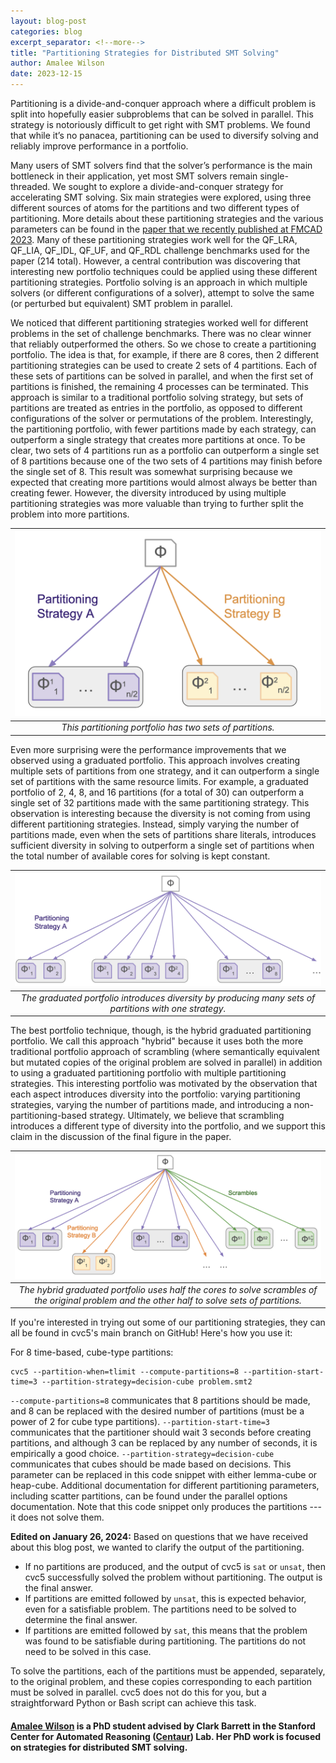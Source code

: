 ```yaml
---
layout: blog-post
categories: blog
excerpt_separator: <!--more-->
title: "Partitioning Strategies for Distributed SMT Solving"
author: Amalee Wilson
date: 2023-12-15
---
```


Partitioning is a divide-and-conquer approach where a difficult problem is split into hopefully easier subproblems that can be solved in parallel. This strategy is notoriously difficult to get right with SMT problems. We found that while it’s no panacea, partitioning can be used to diversify solving and reliably improve performance in a portfolio. 
<!--more-->


Many users of SMT solvers find that the solver’s performance is the main bottleneck in their application, yet most SMT solvers remain single-threaded. We sought to explore a divide-and-conquer strategy for accelerating SMT solving. Six main strategies were explored, using three different sources of atoms for the partitions and two different types of partitioning. More details about these partitioning strategies and the various parameters can be found in the [paper that we recently published at FMCAD 2023](https://repositum.tuwien.at/bitstream/20.500.12708/188827/1/Wilson-2023-Partitioning%20Strategies%20for%20Distributed%20SMT%20Solving-vor.pdf). 
Many of these partitioning strategies work well for the QF_LRA, QF_LIA, QF_IDL, QF_UF, and QF_RDL challenge benchmarks used for the paper (214 total). However, a central contribution was discovering that interesting new portfolio techniques could be applied using these different partitioning strategies. Portfolio solving is an approach in which multiple solvers (or different configurations of a solver), attempt to solve the same (or perturbed but equivalent) SMT problem in parallel. 

We noticed that different partitioning strategies worked well for different problems in the set of challenge benchmarks. There was no clear winner that reliably outperformed the others. So we chose to create a partitioning portfolio. The idea is that, for example, if there are 8 cores, then 2 different partitioning strategies can be used to create 2 sets of 4 partitions. Each of these sets of partitions can be solved in parallel, and when the first set of partitions is finished, the remaining 4 processes can be terminated. This approach is similar to a traditional portfolio solving strategy, but sets of partitions are treated as entries in the portfolio, as opposed to different configurations of the solver or permutations of the problem. Interestingly, the partitioning portfolio, with fewer partitions made by each strategy, can outperform a single strategy that creates more partitions at once. To be clear, two sets of 4 partitions run as a portfolio can outperform a single set of 8 partitions because one of the two sets of 4 partitions may finish before the single set of 8. This result was somewhat surprising because we expected that creating more partitions would almost always be better than creating fewer. However, the diversity introduced by using multiple partitioning strategies was more valuable than trying to further split the problem into more partitions. 

| ![A graph showing how a partitioning portfolio is constructed.](/assets/blog-images/2023-12-6-partitioning-strategies-for-distributed-smt-solving/partitioning-portfolio.png) | 
|:--:| 
| *This partitioning portfolio has two sets of partitions.* |

Even more surprising were the performance improvements that we observed using a graduated portfolio.
This approach involves creating multiple sets of partitions from one strategy, and it can outperform a single set of partitions with the same resource limits. 
For example, a graduated portfolio of 2, 4, 8, and 16 partitions (for a total of 30) can outperform a single set of 32 partitions made with the same partitioning strategy. 
This observation is interesting because the diversity is not coming from using different partitioning strategies. Instead, simply varying the number of partitions made, even when the sets of partitions share literals, introduces sufficient diversity in solving to outperform a single set of partitions when the total number of available cores for solving is kept constant. 

| ![A graph showing how a graduated portfolio is constructed.](/assets/blog-images/2023-12-6-partitioning-strategies-for-distributed-smt-solving/graduated-portfolio.png) | 
|:--:| 
| *The graduated portfolio introduces diversity by producing many sets of partitions with one strategy.* |

The best portfolio technique, though, is the hybrid graduated partitioning portfolio. 
We call this approach "hybrid" because it uses both the more traditional portfolio approach of scrambling (where semantically equivalent but mutated copies of the original problem are solved in parallel) in addition to using a graduated partitioning portfolio with multiple partitioning strategies. This interesting portfolio was motivated by the observation that each aspect introduces diversity into the portfolio: varying partitioning strategies, varying the number of partitions made, and introducing a non-partitioning-based strategy. Ultimately, we believe that scrambling introduces a different type of diversity into the portfolio, and we support this claim in the discussion of the final figure in the paper.  

| ![A graph showing how a hybrid portfolio is constructed.](/assets/blog-images/2023-12-6-partitioning-strategies-for-distributed-smt-solving/hybrid-portfolio.png) | 
|:--:| 
| *The hybrid graduated portfolio uses half the cores to solve scrambles of the original problem and the other half to solve sets of partitions.* |

If you're interested in trying out some of our partitioning strategies, they can all be found in cvc5's main branch on GitHub! Here's how you use it: 

For 8 time-based, cube-type partitions: 
```
cvc5 --partition-when=tlimit --compute-partitions=8 --partition-start-time=3 --partition-strategy=decision-cube problem.smt2
```
`--compute-partitions=8` communicates that 8 partitions should be made, and 8 can be replaced with the desired number of partitions (must be a power of 2 for cube type partitions).
`--partition-start-time=3` communicates that the partitioner should wait 3 seconds before creating partitions, and although 3 can be replaced by any number of seconds, it is empirically a good choice.
`--partition-strategy=decision-cube` communicates that cubes should be made based on decisions. This parameter can be replaced in this code snippet with either lemma-cube or heap-cube. 
Additional documentation for different partitioning parameters, including scatter partitions, can be found under the parallel options documentation. Note that this code snippet only produces the partitions --- it does not solve them.

**Edited on January 26, 2024:** Based on questions that we have received about this blog post, we wanted to clarify the output of the partitioning. 
* If no partitions are produced, and the output of cvc5 is `sat` or `unsat`, then cvc5 successfully solved the problem without partitioning. The output is the final answer.
* If partitions are emitted followed by `unsat`, this is expected behavior, even for a satisfiable problem. The partitions need to be solved to determine the final answer.
* If partitions are emitted followed by `sat`, this means that the problem was found to be satisfiable during partitioning. The partitions do not need to be solved in this case.

To solve the partitions, each of the partitions must be appended, separately, to the original problem, and these copies corresponding to each partition must be solved in parallel. cvc5 does not do this for you, but a straightforward Python or Bash script can achieve this task.

#### [Amalee Wilson](https://www.linkedin.com/in/amalee-wilson/) is a PhD student advised by Clark Barrett in the Stanford Center for Automated Reasoning ([Centaur](https://centaur.stanford.edu/)) Lab. Her PhD work is focused on strategies for distributed SMT solving.